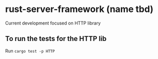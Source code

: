 # rust-server-framework (name tbd)

Current development focused on HTTP library

## To run the tests for the HTTP lib

Run `cargo test -p HTTP`
